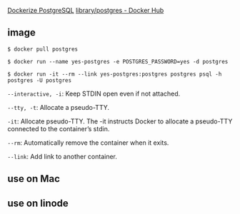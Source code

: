 [Dockerize PostgreSQL](https://docs.docker.com/engine/examples/postgresql_service/)
[library/postgres - Docker Hub](https://hub.docker.com/_/postgres/)

## image

`$ docker pull postgres`

`$ docker run --name yes-postgres -e POSTGRES_PASSWORD=yes -d postgres`

`$ docker run -it --rm --link yes-postgres:postgres postgres psql -h postgres -U postgres`

`--interactive, -i`: Keep STDIN open even if not attached.

`--tty, -t`: Allocate a pseudo-TTY.

`-it`: Allocate pseudo-TTY. The -it instructs Docker to allocate a pseudo-TTY connected to the container’s stdin.

`--rm`: Automatically remove the container when it exits.

`--link`: Add link to another container.

## use on Mac

## use on linode
